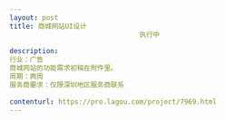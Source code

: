 ```yaml
---                
layout: post       
title: 商城网站UI设计
                                执行中
           
description: 
行业：广告 
商城网站的功能需求初稿在附件里。 
周期：两周 
服务商要求：仅限深圳地区服务商联系
     
contenturl: https://pro.lagou.com/project/7969.html      
---                 
```

